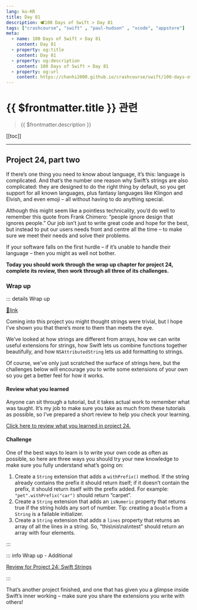 ```yaml
---
lang: ko-KR
title: Day 81
description: 🕊️100 Days of Swift > Day 81
tags: ["crashcourse", "swift" , "paul-hudson" , "xcode", "appstore"]
meta:
  - name: 100 Days of Swift > Day 81
    content: Day 81
  - property: og:title
    content: Day 81
  - property: og:description
    content: 100 Days of Swift > Day 81
  - property: og:url
    content: https://chanhi2000.github.io/crashcourse/swift/100-days-of-swift/81.html
---
```


# {{ $frontmatter.title }} 관련

> {{ $frontmatter.description }}

[[toc]]

---

## Project 24, part two

If there’s one thing you need to know about language, it’s this: language is complicated. And that’s the number one reason why Swift’s strings are also complicated: they are designed to do the right thing by default, so you get support for all known languages, plus fantasy languages like Klingon and Elvish, and even emoji – all without having to do anything special.

Although this might seem like a pointless technicality, you’d do well to remember this quote from Frank Chimero: “people ignore design that ignores people.” Our job isn’t just to write great code and hope for the best, but instead to put our users needs front and centre all the time – to make sure we meet their needs and solve their problems.

If your software falls on the first hurdle – if it’s unable to handle their language – then you might as well not bother.

__Today you should work through the wrap up chapter for project 24, complete its review, then work through all three of its challenges.__

### Wrap up

::: details Wrap up

[📎link](https://www.hackingwithswift.com/read/24/5/wrap-up)

<YouTube id="yzq0jaNsutE" />

Coming into this project you might thought strings were trivial, but I hope I’ve shown you that there’s more to them than meets the eye.

We’ve looked at how strings are different from arrays, how we can write useful extensions for strings, how Swift lets us combine functions together beautifully, and how `NSAttributedString` lets us add formatting to strings.

Of course, we’ve only just scratched the surface of strings here, but the challenges below will encourage you to write some extensions of your own so you get a better feel for how it works.

#### Review what you learned

Anyone can sit through a tutorial, but it takes actual work to remember what was taught. It’s my job to make sure you take as much from these tutorials as possible, so I’ve prepared a short review to help you check your learning.

[Click here to review what you learned in project 24.][project-24-swift-strings]

#### Challenge

One of the best ways to learn is to write your own code as often as possible, so here are three ways you should try your new knowledge to make sure you fully understand what’s going on:

1. Create a `String` extension that adds a `withPrefix()` method. If the string already contains the prefix it should return itself; if it doesn’t contain the prefix, it should return itself with the prefix added. For example: `"pet".withPrefix("car")` should return “carpet”.
2. Create a `String` extension that adds an `isNumeric` property that returns true if the string holds any sort of number. Tip: creating a `Double` from a `String` is a failable initializer.
3. Create a `String` extension that adds a `lines` property that returns an array of all the lines in a string. So, “this\nis\na\ntest” should return an array with four elements.

:::

::: info Wrap up - Additional

[Review for Project 24: Swift Strings][project-24-swift-strings]

:::

That’s another project finished, and one that has given you a glimpse inside Swift’s inner working – make sure you share the extensions you write with others!

[project-24-swift-strings]: https://www.hackingwithswift.com/review/hws/project-24-swift-strings
